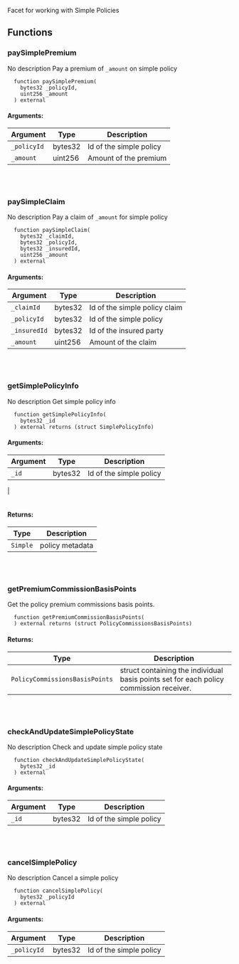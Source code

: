 Facet for working with Simple Policies
## Functions
### paySimplePremium
No description
Pay a premium of `_amount` on simple policy
```solidity
  function paySimplePremium(
    bytes32 _policyId,
    uint256 _amount
  ) external
```
#### Arguments:
| Argument | Type | Description |
| --- | --- | --- |
|`_policyId` | bytes32 | Id of the simple policy
|`_amount` | uint256 | Amount of the premium|
<br></br>
### paySimpleClaim
No description
Pay a claim of `_amount` for simple policy
```solidity
  function paySimpleClaim(
    bytes32 _claimId,
    bytes32 _policyId,
    bytes32 _insuredId,
    uint256 _amount
  ) external
```
#### Arguments:
| Argument | Type | Description |
| --- | --- | --- |
|`_claimId` | bytes32 | Id of the simple policy claim
|`_policyId` | bytes32 | Id of the simple policy
|`_insuredId` | bytes32 | Id of the insured party
|`_amount` | uint256 | Amount of the claim|
<br></br>
### getSimplePolicyInfo
No description
Get simple policy info
```solidity
  function getSimplePolicyInfo(
    bytes32 _id
  ) external returns (struct SimplePolicyInfo)
```
#### Arguments:
| Argument | Type | Description |
| --- | --- | --- |
|`_id` | bytes32 | Id of the simple policy
|
<br></br>
#### Returns:
| Type | Description |
| --- | --- |
|`Simple` | policy metadata|
<br></br>
### getPremiumCommissionBasisPoints
Get the policy premium commissions basis points.
```solidity
  function getPremiumCommissionBasisPoints(
  ) external returns (struct PolicyCommissionsBasisPoints)
```
#### Returns:
| Type | Description |
| --- | --- |
|`PolicyCommissionsBasisPoints` | struct containing the individual basis points set for each policy commission receiver.|
<br></br>
### checkAndUpdateSimplePolicyState
No description
Check and update simple policy state
```solidity
  function checkAndUpdateSimplePolicyState(
    bytes32 _id
  ) external
```
#### Arguments:
| Argument | Type | Description |
| --- | --- | --- |
|`_id` | bytes32 | Id of the simple policy|
<br></br>
### cancelSimplePolicy
No description
Cancel a simple policy
```solidity
  function cancelSimplePolicy(
    bytes32 _policyId
  ) external
```
#### Arguments:
| Argument | Type | Description |
| --- | --- | --- |
|`_policyId` | bytes32 | Id of the simple policy|
<br></br>
